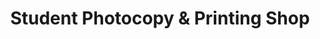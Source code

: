 ---
title: "Student Photocopy & Printing Shop"
url: /karachi/student-photocopy-and-printing-shop/
shop: copyshop
---